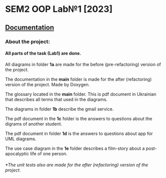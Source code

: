 # SEM2 OOP Lab№1 [2023]
## [Documentation](https://TEGTO.github.io/SEM2-OOP-Lab-1--2023-)
### About the project:
 #### All parts of the task (Lab1) are done.
 
 All diagrams in folder **1a** are made for the before (pre-refactoring) version of the project.
 
 The documentation in the **main** folder is made for the after (refactoring) version of the project. Made by Doxygen. 
 
 The glossary located in the **main** folder. This is pdf document in Ukrainian that describes all terms that used in the diagrams.
 
 The diagrams in folder **1b** describe the gmail service.
 
 The pdf document in the **1c** folder is the answers to questions about the digrams of another student.
 
 The pdf document in folder **1d** is the answers to questions about app for UML diagrams.
 
 The use case diagram in the **1e** folder describes a film-story about a post-apocalyptic life of one person.
 
 ###### *The unit tests also are made for the after (refactoring) version of the project.
